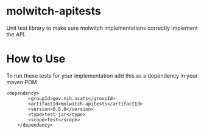 # molwitch-apitests

Unit test library to make sure molwitch implementations correctly
implement the API.

# How to Use
To run these tests for your implementation add this as a dependency in your maven POM

    <dependency>
            <groupId>gov.nih.ncats</groupId>
            <artifactId>molwitch-apitests</artifactId>
            <version>0.6.0</version>
            <type>test-jar</type>
            <scope>test</scope>
        </dependency>
